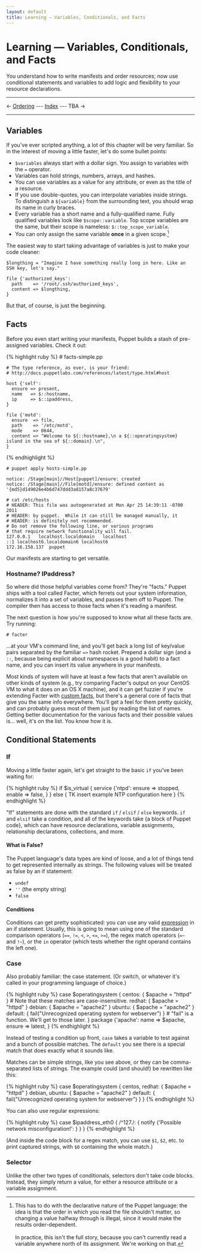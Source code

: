 ```yaml
---
layout: default
title: Learning — Variables, Conditionals, and Facts
---
```


Learning — Variables, Conditionals, and Facts
=============================================

You understand how to write manifests and order resources; now use conditional statements and variables to add logic and flexibility to your resource declarations.

* * *

&larr; [Ordering](./ordering.html) --- [Index](./) --- TBA &rarr;

* * * 

[customfacts]: http://docs.puppetlabs.com/guides/custom_facts.html

Variables
---------

If you've ever scripted anything, a lot of this chapter will be very familiar. So in the interest of moving a little faster, let's do some bullet points:

* `$variables` always start with a dollar sign. You assign to variables with the `=` operator. 
* Variables can hold strings, numbers, arrays, and hashes.
* You can use variables as a value for any attribute, or even as the title of a resource. 
* If you use double-quotes, you can interpolate variables inside strings. To distinguish a `${variable}` from the surrounding text, you should wrap its name in curly braces.
* Every variable has a short name and a fully-qualified name. Fully qualified variables look like `$scope::variable`. Top scope variables are the same, but their scope is nameless: `$::top_scope_variable`.
* You can only assign the same variable **once** in a given scope.[^declarative]

[^declarative]: This has to do with the declarative nature of the Puppet language: the idea is that the order in which you read the file shouldn't matter, so changing a value halfway through is illegal, since it would make the results order-dependent. <br><br>In practice, this isn't the full story, because you can't currently read a variable anywhere north of its assignment. We're working on that.

The easiest way to start taking advantage of variables is just to make your code cleaner:

    $longthing = "Imagine I have something really long in here. Like an SSH key, let's say."
    
    file {'authorized_keys':
      path    => '/root/.ssh/authorized_keys',
      content => $longthing,
    }

But that, of course, is just the beginning. 

Facts
-----

Before you even start writing your manifests, Puppet builds a stash of pre-assigned variables. Check it out:

{% highlight ruby %}
    # facts-simple.pp
    
    # The type reference, as ever, is your friend:
    # http://docs.puppetlabs.com/references/latest/type.html#host
    
    host {'self':
      ensure => present,
      name   => $::hostname,
      ip     => $::ipaddress,
    }
    
    file {'motd':
      ensure  => file,
      path    => '/etc/motd',
      mode    => 0644,
      content => "Welcome to ${::hostname},\n a ${::operatingsystem} island in the sea of ${::domain}.\n",
    }
{% endhighlight %}
    
    # puppet apply hosts-simple.pp
    
    notice: /Stage[main]//Host[puppet]/ensure: created
    notice: /Stage[main]//File[motd]/ensure: defined content as '{md5}d149026e4b6d747ddd3a8157a8c37679'
    
    # cat /etc/hosts
    # HEADER: This file was autogenerated at Mon Apr 25 14:39:11 -0700 2011
    # HEADER: by puppet.  While it can still be managed manually, it
    # HEADER: is definitely not recommended.
    # Do not remove the following line, or various programs
    # that require network functionality will fail.
    127.0.0.1	localhost.localdomain	localhost
    ::1	localhost6.localdomain6	localhost6
    172.16.158.137	puppet

Our manifests are starting to get versatile. 

### Hostname? IPaddress?

So where did those helpful variables come from? They're "facts." Puppet ships with a tool called Facter, which ferrets out your system information, normalizes it into a set of variables, and passes them off to Puppet. The compiler then has access to those facts when it's reading a manifest. 

The next question is how you're supposed to know what all these facts are. Try running:

    # facter

...at your VM's command line, and you'll get back a long list of key/value pairs separated by the familiar `=>` hash rocket. Prepend a dollar sign (and a `::`, because being explicit about namespaces is a good habit) to a fact name, and you can insert its value anywhere in your manifests. 

Most kinds of system will have at least a few facts that aren't available on other kinds of system (e.g., try comparing Facter's output on your CentOS VM to what it does on an OS X machine), and it can get fuzzier if you're extending Facter with [custom facts](/guides/custom_facts.html), but there's a general core of facts that give you the same info everywhere. You'll get a feel for them pretty quickly, and can probably guess most of them just by reading the list of names. Getting better documentation for the various facts and their possible values is... well, it's on the list. You know how it is.

Conditional Statements
----------------------

### If

Moving a little faster again, let's get straight to the basic `if` you've been waiting for:

{% highlight ruby %}
    if $is_virtual {
      service {'ntpd':
        ensure => stopped,
        enable => false,
      }
    }
    else {
      TK insert example NTP configuration here
    }
{% endhighlight %}

"If" statements are done with the standard `if` / `elsif` / `else` keywords. `if` and `elsif` take a condition, and all of the keywords take {a block of Puppet code}, which can have resource declarations, variable assignments, relationship declarations, collections, and more. 

#### What is False?

The Puppet language's data types are kind of loose, and a lot of things tend to get represented internally as strings. The following values will be treated as false by an if statement:

* `undef`
* `''` (the empty string)
* `false`

#### Conditions

[expression]: http://docs.puppetlabs.com/guides/language_guide.html#expressions

Conditions can get pretty sophisticated: you can use any valid [expression][] in an if statement. Usually, this is going to mean using one of the standard comparison operators (`==`, `!=`, `<`, `>`, `<=`, `>=`), the regex match operators (`=~` and `!~`), or the `in` operator (which tests whether the right operand contains the left one).

### Case

Also probably familiar: the case statement. (Or switch, or whatever it's called in your programming language of choice.) 

{% highlight ruby %}
    case $operatingsystem {
      centos: { $apache = "httpd" }
      # Note that these matches are case-insensitive.
      redhat: { $apache = "httpd" }
      debian: { $apache = "apache2" }
      ubuntu: { $apache = "apache2" }
      default: { fail("Unrecognized operating system for webserver") }
      # "fail" is a function. We'll get to those later.
    }
    package {'apache':
      name   => $apache,
      ensure => latest,
    }
{% endhighlight %}

Instead of testing a condition up front, `case` takes a variable to test against and a bunch of possible matches. The `default` you see there is a special match that does exactly what it sounds like. 

Matches can be simple strings, like you see above, or they can be comma-separated lists of strings. The example could (and should!) be rewritten like this: 

{% highlight ruby %}
    case $operatingsystem {
      centos, redhat: { $apache = "httpd" }
      debian, ubuntu: { $apache = "apache2" }
      default: { fail("Unrecognized operating system for webserver") }
    }
{% endhighlight %}

You can also use regular expressions: 

{% highlight ruby %}
    case $ipaddress_eth0 {
      /^127\./: { notify {'Possible network misconfiguration!': } }
    }
{% endhighlight %}

(And inside the code block for a regex match, you can use `$1`, `$2`, etc. to print captured strings, with `$0` containing the whole match.)

### Selector

Unlike the other two types of conditionals, selectors don't take code blocks. Instead, they simply return a value, for either a resource attribute or a variable assignment. 